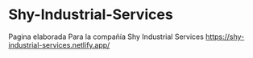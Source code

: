 # Shy-Industrial-Services
Pagina elaborada Para la compañía Shy Industrial Services
https://shy-industrial-services.netlify.app/

